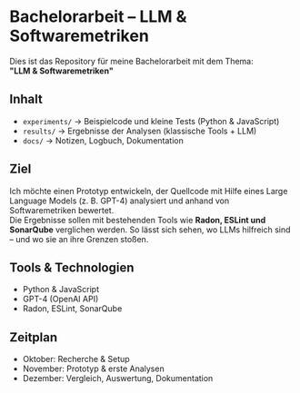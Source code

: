 # Bachelorarbeit – LLM & Softwaremetriken

Dies ist das Repository für meine Bachelorarbeit mit dem Thema:  
**"LLM & Softwaremetriken"**

## Inhalt
- `experiments/` → Beispielcode und kleine Tests (Python & JavaScript)  
- `results/` → Ergebnisse der Analysen (klassische Tools + LLM)  
- `docs/` → Notizen, Logbuch, Dokumentation  

## Ziel
Ich möchte einen Prototyp entwickeln, der Quellcode mit Hilfe eines Large Language Models (z. B. GPT-4) analysiert und anhand von Softwaremetriken bewertet.  
Die Ergebnisse sollen mit bestehenden Tools wie **Radon, ESLint und SonarQube** verglichen werden. So lässt sich sehen, wo LLMs hilfreich sind – und wo sie an ihre Grenzen stoßen.

## Tools & Technologien
- Python & JavaScript  
- GPT-4 (OpenAI API)  
- Radon, ESLint, SonarQube

## Zeitplan
- Oktober: Recherche & Setup  
- November: Prototyp & erste Analysen  
- Dezember: Vergleich, Auswertung, Dokumentation